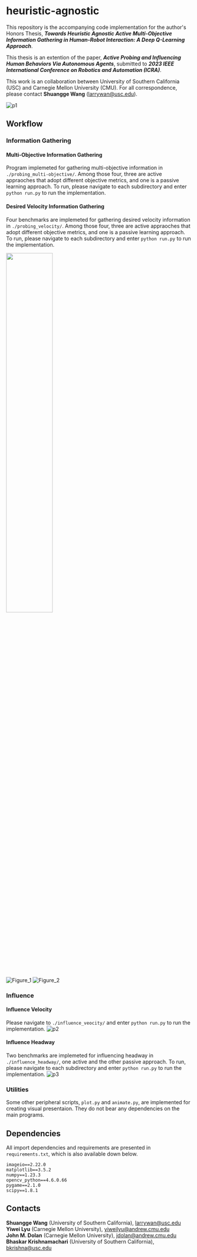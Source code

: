 # heuristic-agnostic

This repository is the accompanying code implementation for the author's Honors Thesis, ***Towards Heuristic Agnostic Active Multi-Objective Information Gathering in
Human-Robot Interaction: A Deep Q-Learning Approach***.

This thesis is an extention of the paper, ***Active Probing and Influencing Human Behaviors Via Autonomous Agents***, submitted to ***2023 IEEE International Conference on Robotics and Automation (ICRA)***.

This work is an collaboration between University of Southern California (USC) and Carnegie Mellon University (CMU). For all correspondence, please contact **Shuangge Wang** (larrywan@usc.edu).

![p1](https://user-images.githubusercontent.com/77814631/193433536-dbaed09b-8bde-471b-834f-320c92466b9c.png)

## Workflow
### Information Gathering

#### Multi-Objective Information Gathering
Program implemeted for gathering multi-objective information in `./probing_multi-objective/`. Among those four, three are active appraoches that adopt different objective metrics, and one is a passive learning approach.
To run, please navigate to each subdirectory and enter `python run.py` to run the implementation.

#### Desired Velocity Information Gathering
Four benchmarks are implemeted for gathering desired velocity information in `./probing_velocity/`. Among those four, three are active appraoches that adopt different objective metrics, and one is a passive learning approach.
To run, please navigate to each subdirectory and enter `python run.py` to run the implementation.

<img src="[https://user-images.githubusercontent.com/16319829/81180309-2b51f000-8fee-11ea-8a78-ddfe8c3412a7.png](https://user-images.githubusercontent.com/77814631/200958967-8f677860-7771-4c32-9334-ac0cca2bf34e.png)" width=50% height=50%>

![Figure_1](https://user-images.githubusercontent.com/77814631/200958967-8f677860-7771-4c32-9334-ac0cca2bf34e.png=50%x) ![Figure_2](https://user-images.githubusercontent.com/77814631/200958964-194c4b18-8c7f-4c55-84b5-2ed15971c3d7.png=50%x) 


### Influence
#### Influence Velocity
Please navigate to `./influence_veocity/` and enter `python run.py` to run the implementation.
![p2](https://user-images.githubusercontent.com/77814631/193433537-35d137e1-17a8-4509-b097-b6e0cdbc9c5c.png)


#### Influence Headway
Two benchmarks are implemeted for influencing headway in `./influence_headway/`, one active and the other passive approach.
To run, please navigate to each subdirectory and enter `python run.py` to run the implementation.
![p3](https://user-images.githubusercontent.com/77814631/193433541-ec69e3cf-f7ff-468b-b14b-ead6a87cb617.png)


### Utilities
Some other peripheral scripts, `plot.py` and `animate.py`, are implemented for creating visual presentaion. They do not bear any dependencies on the main programs.

## Dependencies
All import dependencies and requirements are presented in `requirements.txt`, which is also available down below.
```
imageio==2.22.0
matplotlib==3.5.2
numpy==1.23.3
opencv_python==4.6.0.66
pygame==2.1.0
scipy==1.8.1
```

## Contacts
**Shuangge Wang** (University of Southern California), larrywan@usc.edu  
**Yiwei Lyu** (Carnegie Mellon University), yiweilyu@andrew.cmu.edu  
**John M. Dolan** (Carnegie Mellon University), jdolan@andrew.cmu.edu  
**Bhaskar Krishnamachari** (University of Southern California), bkrishna@usc.edu
